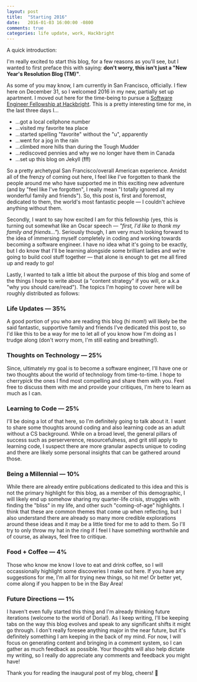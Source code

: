 ```yaml
---
layout: post
title:  "Starting 2016"
date:   2016-01-03 16:00:00 -0800
comments: true
categories: life update, work, Hackbright
---
```

A quick introduction:

I'm really excited to start this blog, for a few reasons as you'll see, but I wanted to first preface this with saying: **don't worry, this isn't just a "New Year's Resolution Blog (TM)"**.

As some of you may know, I am currently in San Francisco, officially. I flew here on December 31, so I welcomed 2016 in my new, partially set up apartment. I moved out here for the time-being to pursue a <a href="https://hackbrightacademy.com/" target="_blank">Software Engineer Fellowship at Hackbright</a>. This is a pretty interesting time for me, in the last three days I...

- ...got a local cellphone number
- ...visited my favorite tea place
- ...started spelling "favorite" without the "u", apparently
- ...went for a jog in the rain
- ...climbed more hills than during the Tough Mudder
- ...rediscoved pennies and why we no longer have them in Canada
- ...set up this blog on Jekyll (**!!!**)

So a pretty archetypal San Francisco/overall American experience. Amidst all of the frenzy of coming out here, I feel like I've forgotten to thank the people around me who have supported me in this exciting new adventure (and by "feel like I've forgotten", I really mean "I totally ignored all my wonderful family and friends"). So, this post is, first and foremost, dedicated to them, the world's most fantastic people — I couldn't achieve anything without them.

Secondly, I want to say how excited I am for this fellowship (yes, this is turning out somewhat like an Oscar speech — *"first, I'd like to thank my family and friends..."*). Seriously though, I am very much looking forward to the idea of immersing myself completely in coding and working towards becoming a software engineer. I have no idea what it's going to be exactly, but I do know that I'll be learning alongside some brilliant ladies and we're going to build cool stuff together — that alone is enough to get me all fired up and ready to go!

Lastly, I wanted to talk a little bit about the purpose of this blog and some of the things I hope to write about (a "content strategy" if you will, or a.k.a "why you should care/read"). The topics I'm hoping to cover here will be roughly distributed as follows:

<h3>Life Updates — 35%</h3>

A good portion of you who are reading this blog (hi mom!) will likely be the said fantastic, supportive family and friends I've dedicated this post to, so I'd like this to be a way for me to let all of you know how I'm doing as I trudge along (don't worry mom, I'm still eating and breathing!).

<h3>Thoughts on Technology — 25%</h3>

Since, ultimately my goal is to become a software engineer, I'll have one or two thoughts about the world of technology from time-to-time. I hope to cherrypick the ones I find most compelling and share them with you. Feel free to discuss them with me and provide your critiques, I'm here to learn as much as I can. 

<h3>Learning to Code — 25%</h3>

I'll be doing a lot of that here, so I'm definitely going to talk about it. I want to share some thoughts around coding and also learning code as an adult without a CS background. While on a broad level, the general pillars of success such as perserverence, resourcefulness, and grit still apply to learning code, I suspect there are more granular aspects unique to coding and there are likely some personal insights that can be gathered around those.

<h3>Being a Millennial — 10%</h3>

While there are already entire publications dedicated to this idea and this is not the primary highlight for this blog, as a member of this demographic, I will likely end up somehow sharing my quarter-life crisis, struggles with finding the "bliss" in my life, and other such "coming-of-age" highlights. I think that these are common themes that come up when reflecting, but I also understand there are already so many more credible explorations around these ideas and it may be a little tired for me to add to them. So I'll try to only throw my hat in the ring if I feel I have something worthwhile and of course, as always, feel free to critique.

<h3>Food + Coffee — 4%</h3> 

Those who know me know I love to eat and drink coffee, so I will occassionally highlight some discoveries I make out here. If you have any suggestions for me, I'm all for trying new things, so hit me! Or better yet, come along if you happen to be in the Bay Area!

<h3>Future Directions — 1%</h3>

I haven't even fully started this thing and I'm already thinking future iterations (welcome to the world of Doria!). As I keep writing, I'll be keeping tabs on the way this blog evolves and speak to any significant shifts it might go through. I don't really foresee anything major in the near future, but it's definitely something I am keeping in the back of my mind. For now, I will focus on generating content and bringing in a comment system, so I can gather as much feedback as possible. Your thoughts will also help dictate my writing, so I really do appreciate any comments and feedback you might have!

Thank you for reading the inaugural post of my blog, cheers! &#127867;
